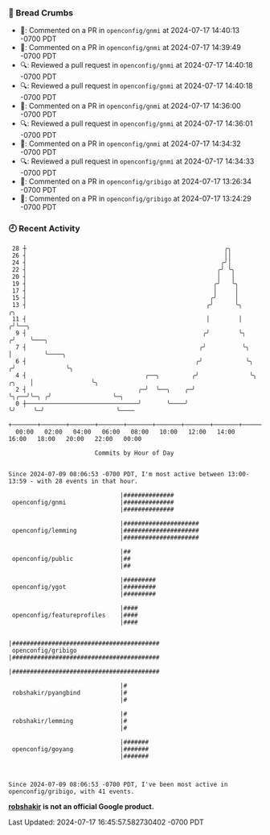 ### 🍞 Bread Crumbs

 * 💬: Commented on a PR in  `openconfig/gnmi` at 2024-07-17 14:40:13 -0700 PDT
 * 💬: Commented on a PR in  `openconfig/gnmi` at 2024-07-17 14:39:49 -0700 PDT
 * 🔍: Reviewed a pull request in  `openconfig/gnmi` at 2024-07-17 14:40:18 -0700 PDT
 * 🔍: Reviewed a pull request in  `openconfig/gnmi` at 2024-07-17 14:40:18 -0700 PDT
 * 💬: Commented on a PR in  `openconfig/gnmi` at 2024-07-17 14:36:00 -0700 PDT
 * 🔍: Reviewed a pull request in  `openconfig/gnmi` at 2024-07-17 14:36:01 -0700 PDT
 * 💬: Commented on a PR in  `openconfig/gnmi` at 2024-07-17 14:34:32 -0700 PDT
 * 🔍: Reviewed a pull request in  `openconfig/gnmi` at 2024-07-17 14:34:33 -0700 PDT
 * 💬: Commented on a PR in  `openconfig/gribigo` at 2024-07-17 13:26:34 -0700 PDT
 * 💬: Commented on a PR in  `openconfig/gribigo` at 2024-07-17 13:24:29 -0700 PDT

### 🕘 Recent Activity
```
 28 ┼                                                       ╭╮
 26 ┤                                                       ││
 24 ┤                                                      ╭╯│
 22 ┤                                                     ╭╯ ╰╮
 20 ┤                                                     │   │
 19 ┤                                                    ╭╯   ╰╮
 17 ┤                                                    │     │
 15 ┤                                                   ╭╯     │
 13 ┤                                                  ╭╯      ╰╮                 ╭╮
 11 ┤                                                  │        │                ╭╯╰──╮
  9 ┤                                                 ╭╯        ╰╮              ╭╯    ╰───╮
  7 ┤                                                ╭╯          ╰╮             │         ╰────╮
  6 ┤                                               ╭╯            ╰╮           ╭╯              ╰╮
  4 ┤                                 ╭──╮         ╭╯              ╰╮    ╭╮    │                ╰╮
  2 ┤                               ╭─╯  ╰──╮    ╭─╯                ╰╮╭──╯╰─╮ ╭╯                 ╰─╮
  0 ┼───────────────────────────────╯       ╰────╯                   ╰╯     ╰─╯                    ╰────
    +───────+───────+───────+───────+───────+───────+───────+───────+───────+───────+───────+───────+────
  00:00   02:00   04:00   06:00   08:00   10:00   12:00   14:00   16:00   18:00   20:00   22:00   00:00   

						Commits by Hour of Day


Since 2024-07-09 08:06:53 -0700 PDT, I'm most active between 13:00-13:59 - with 28 events in that hour.

```



```
                               |##############
 openconfig/gnmi               |##############
                               |##############

                               |#####################
 openconfig/lemming            |#####################
                               |#####################

                               |##
 openconfig/public             |##
                               |##

                               |#########
 openconfig/ygot               |#########
                               |#########

                               |####
 openconfig/featureprofiles    |####
                               |####

                               |#########################################
 openconfig/gribigo            |#########################################
                               |#########################################

                               |#
 robshakir/pyangbind           |#
                               |#

                               |#
 robshakir/lemming             |#
                               |#

                               |#######
 openconfig/goyang             |#######
                               |#######



Since 2024-07-09 08:06:53 -0700 PDT, I've been most active in openconfig/gribigo, with 41 events.

```
**[robshakir](mailto:robjs@google.com) is not an official Google product.**  


Last Updated: 2024-07-17 16:45:57.582730402 -0700 PDT
